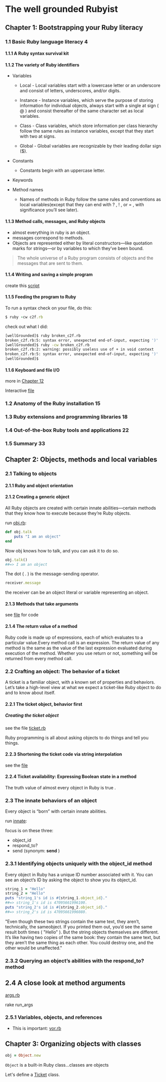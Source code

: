 # The well grounded Rubyist

## Chapter 1: Bootstrapping your Ruby literacy

### 1.1 Basic Ruby language literacy 4

#### 1.1.1 A Ruby syntax survival kit

#### 1.1.2 The variety of Ruby identifiers

- Variables
    - Local - Local variables start with a lowercase letter or an underscore and consist of letters, underscores, and/or digits.

    - Instance - Instance variables, which serve the purpose of storing information for individual objects, always start with a single at sign ( @ ) and consist thereafter of the same character set as local variables.

    - Class - Class variables, which store information per class hierarchy follow the same rules as instance variables, except that they start with two at signs.

    - Global - Global variables are recognizable by their leading dollar sign ($).

- Constants
    - Constants begin with an uppercase letter.

- Keywords

- Method names
    - Names of methods in Ruby follow the same rules and conventions as local variables(except that they can end with ? , ! , or = , with significance you’ll see later).


#### 1.1.3 Method calls, messages, and Ruby objects

- almost everything in ruby is an object.
- messages correspond to methods.
- Objects are represented either by literal constructors—like quotation marks for strings—or by variables to which they’ve been bound.

>The whole universe of a Ruby program consists of objects and the messages that are sent to them.

#### 1.1.4 Writing and saving a simple program

create this [script](c2f.rb)

#### 1.1.5 Feeding the program to Ruby

To run a syntax check on your file, do this:

```ruby
$ ruby -cw c2f.rb
```

check out what I did:
```sh
[wellGrounded]$ ruby broken_c2f.rb 
broken_c2f.rb:5: syntax error, unexpected end-of-input, expecting ')'
[wellGrounded]$ ruby -cw broken_c2f.rb 
broken_c2f.rb:2: warning: possibly useless use of + in void context
broken_c2f.rb:5: syntax error, unexpected end-of-input, expecting ')'
[wellGrounded]$ 
```

#### 1.1.6 Keyboard and file I/O

more in [Chapter 12](#chapter-12:-file-and-I/O-operations)

Interactive [file](c2fi.rb)




### 1.2 Anatomy of the Ruby installation 15
### 1.3 Ruby extensions and programming libraries 18
### 1.4 Out-of-the-box Ruby tools and applications 22
### 1.5 Summary 33


## Chapter 2: Objects, methods and local variables

### 2.1 Talking to objects

#### 2.1.1 Ruby and object orientation

#### 2.1.2 Creating a generic object

All Ruby objects are created with certain innate abilities—certain methods that they know how to execute because they’re Ruby objects.

run [obj.rb](obj.rb):

```ruby
def obj.talk
    puts "I am an object"
end
```

Now obj knows how to talk, and you can ask it to do so.

```ruby
obj.talk()
##=> I am an object
```
The dot ( . ) is the message-sending operator.

```ruby 
receiver.message
```

the receiver can be an object literal or variable representing an object.

#### 2.1.3 Methods that take arguments

see [file](obj.rb) for code



#### 2.1.4 The return value of a method

Ruby code is made up of expressions, each of which evaluates to a particular value.Every method call is an expression. The return value of any method is the same as the value of the last expression evaluated during execution of the method. Whether you use return or not, something will be returned from every method call.


### 2.2 Crafting an object: The behavior of a ticket

A ticket is a familiar object, with a known set of properties and behaviors. Let’s take a high-level view at what we expect a ticket-like Ruby object to do and to know about itself.

#### 2.2.1 The ticket object, behavior first

##### Creating the ticket object

see the file [ticket.rb](ticket.rb)

Ruby programming is all about asking objects to do things and tell you things.

#### 2.2.3 Shortening the ticket code via string interpolation

see the [file](ticket.rb)

#### 2.2.4 Ticket availability: Expressing Boolean state in a method

The truth value of almost every object in Ruby is true .

### 2.3 The innate behaviors of an object

Every object is “born” with certain innate abilities.

run [innate](chapter2/innate.rb):

focus is on these three:

- object_id
- respond_to?
- send (synonym: __send__ )

### 2.3.1 Identifying objects uniquely with the object_id method

Every object in Ruby has a unique ID number associated with it. You can see an object’s ID by asking the object to show you its object_id.


~~~ruby
string_1 = "Hello"
string_2 = "Hello"
puts "string_1's id is #{string_1.object_id}."
##=> string_1's id is 47095661996100.
puts "string_2's id is #{string_2.object_id}."
##=> string_2's id is 47095661996080.
~~~

"Even though these two strings contain the same text, they aren’t, technically, the sameobject. If you printed them out, you’d see the same result both times ( "Hello" ). But the string objects themselves are different. It’s like having two copies of the same book: they contain the same text, but they aren’t the same thing as each other. You could destroy one, and the other would be unaffected."

### 2.3.2 Querying an object’s abilities with the respond_to? method

## 2.4 A close look at method arguments

[args.rb](chapter2/args.rb)

rake run_args

### 2.5.1 Variables, objects, and references

- This is important: [vor.rb](chapter2/vor.rb)


## Chapter 3: Organizing objects with classes

```ruby
obj = Object.new
```

`Object` is a built-in Ruby class...classes are objects

Let's define a [Ticket](chapter3/ticket.rb) class.